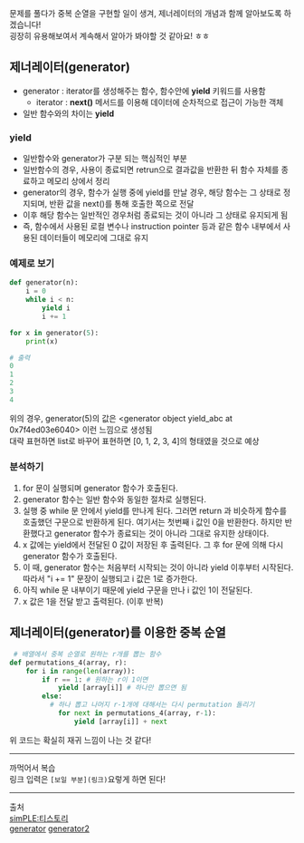 문제를 풀다가 중복 순열을 구현할 일이 생겨, 제너레이터의 개념과 함께 알아보도록 하겠습니다!  
굉장히 유용해보여서 계속해서 알아가 봐야할 것 같아요! ㅎㅎ
## 제너레이터(generator)
- generator : iterator를 생성해주는 함수, 함수안에 **yield** 키워드를 사용함
    - iterator : **next()** 메서드를 이용해 데이터에 순차적으로 접근이 가능한 객체
- 일반 함수와의 차이는 **yield**
### yield
- 일반함수와 generator가 구분 되는 핵심적인 부분
- 일반함수의 경우, 사용이 종료되면 retrun으로 결과값을 반환한 뒤 함수 자체를 종료하고 메모리 상에서 정리
- generator의 경우, 함수가 실행 중에 yield를 만날 경우, 해당 함수는 그 상태로 정지되며, 반환 값을 next()를 통해 호출한 쪽으로 전달
- 이후 해당 함수는 일반적인 경우처럼 종료되는 것이 아니라 그 상태로 유지되게 됨 
- 즉, 함수에서 사용된 로컬 변수나 instruction pointer 등과 같은 함수 내부에서 사용된 데이터들이 메모리에 그대로 유지
### 예제로 보기
```python
def generator(n):
    i = 0
    while i < n:
        yield i
        i += 1

for x in generator(5):
    print(x)

# 출력
0
1
2
3
4
```
위의 경우, generator(5)의 값은 <generator object yield_abc at 0x7f4ed03e6040> 이런 느낌으로 생성됨  
대략 표현하면 list로 바꾸어 표현하면 [0, 1, 2, 3, 4]의 형태였을 것으로 예상  
### 분석하기  
1. for 문이 실행되며 generator 함수가 호출된다.
2. generator 함수는 일반 함수와 동일한 절차로 실행된다.
3. 실행 중 while 문 안에서 yield를 만나게 된다. 그러면 return 과 비슷하게 함수를 호출했던 구문으로 반환하게 된다. 여기서는 첫번째 i 값인 0을 반환한다. 하지만 반환했다고 generator 함수가 종료되는 것이 아니라 그대로 유지한 상태이다.
4. x 값에는 yield에서 전달된 0 값이 저장된 후 출력된다. 그 후 for 문에 의해 다시 generator 함수가 호출된다.
5. 이 때, generator 함수는 처음부터 시작되는 것이 아니라 yield 이후부터 시작된다. 따라서 "i += 1" 문장이 실행되고 i 값은 1로 증가한다.
6. 아직 while 문 내부이기 때문에 yield 구문을 만나 i 값인 1이 전달된다.  
7. x 값은 1을 전달 받고 출력된다. (이후 반복)  
## 제너레이터(generator)를 이용한 중복 순열  
```python
 # 배열에서 중복 순열로 원하는 r개를 뽑는 함수 
def permutations_4(array, r):
    for i in range(len(array)):
        if r == 1: # 원하는 r이 1이면
            yield [array[i]] # 하나만 뽑으면 됨
        else:
          # 하나 뽑고 나머지 r-1개에 대해서는 다시 permutation 돌리기
            for next in permutations_4(array, r-1):
                yield [array[i]] + next
```
위 코드는 확실히 재귀 느낌이 나는 것 같다!   

---
까먹어서 복습  
링크 입력은 `[보일 부분](링크)`요렇게 하면 된다!  

---
출처  
[simPLE:티스토리](https://juhee-maeng.tistory.com/91)  
[generator](https://milhouse93.tistory.com/159)
[generator2](https://bluese05.tistory.com/56)